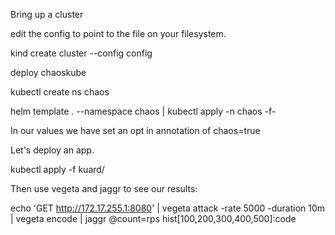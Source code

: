 Bring up a cluster

edit the config to point to the file on your filesystem.

kind create cluster --config config

deploy chaoskube

kubectl create ns chaos

helm template . --namespace chaos | kubectl apply -n chaos -f-

In our values we have set an opt in annotation of chaos=true

Let's deploy an app.

kubectl apply -f kuard/

Then use vegeta and jaggr to see our results:

echo 'GET http://172.17.255.1:8080' | vegeta attack -rate 5000 -duration 10m | vegeta encode |  jaggr @count=rps hist\[100,200,300,400,500\]:code





